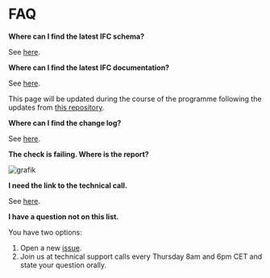 # FAQ


**Where can I find the latest IFC schema?**

See [here](https://github.com/bSI-InfraRoom/IFC-Documentation-Tunnel/tree/main/4_4_0_0/general/EXPRESS).

**Where can I find the latest IFC documentation?**

See [here](https://bsi-infraroom.github.io/IFC-Documentation-Tunnel/4_4_0_0/general/HTML/).

This page will be updated during the course of the programme following the updates from [this repository](https://github.com/bSI-InfraRoom/IFC-Documentation-Tunnel).

**Where can I find the change log?**

See [here](https://bsi-infraroom.github.io/IFC-Documentation-Tunnel/4_4_0_0/general/HTML/link/annex-f.htm).

**The check is failing. Where is the report?**

![grafik](https://user-images.githubusercontent.com/59165496/214881281-2f428c31-2de1-48f3-8564-2a7b27fe4174.png "In the Action tab, click on *Summary*.")

**I need the link to the technical call.**

See [here](./README.md#Contact).

**I have a question not on this list.**

You have two options:

1. Open a new [issue](https://github.com/bSI-InfraRoom/IFC-Tunnel-Deployment/issues/new). 
2. Join us at technical support calls every Thursday 8am and 6pm CET and state your question orally.
